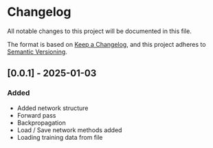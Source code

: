 # Changelog

All notable changes to this project will be documented in this file.

The format is based on [Keep a Changelog](https://keepachangelog.com/en/1.1.0/), and this project adheres to [Semantic Versioning](https://semver.org/spec/v2.0.0.html).


## [0.0.1] - 2025-01-03 

### Added

- Added network structure
- Forward pass
- Backpropagation
- Load / Save network methods added
- Loading training data from file


